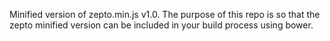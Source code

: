 Minified version of zepto.min.js v1.0. The purpose of this repo is so that the zepto minified version can be included in your build process using bower.
